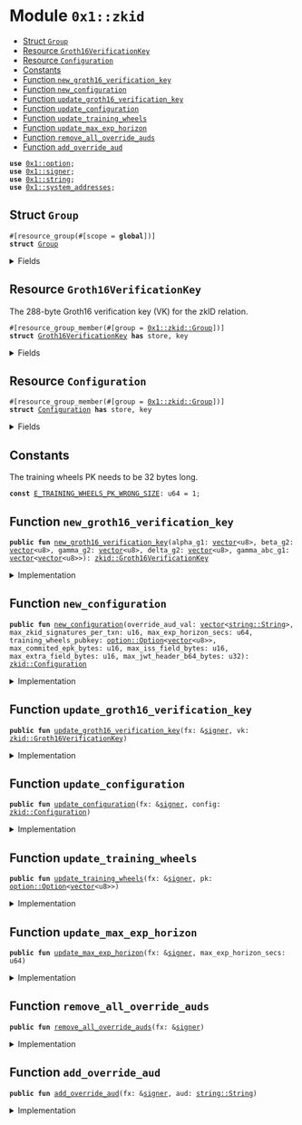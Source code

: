 
<a id="0x1_zkid"></a>

# Module `0x1::zkid`



-  [Struct `Group`](#0x1_zkid_Group)
-  [Resource `Groth16VerificationKey`](#0x1_zkid_Groth16VerificationKey)
-  [Resource `Configuration`](#0x1_zkid_Configuration)
-  [Constants](#@Constants_0)
-  [Function `new_groth16_verification_key`](#0x1_zkid_new_groth16_verification_key)
-  [Function `new_configuration`](#0x1_zkid_new_configuration)
-  [Function `update_groth16_verification_key`](#0x1_zkid_update_groth16_verification_key)
-  [Function `update_configuration`](#0x1_zkid_update_configuration)
-  [Function `update_training_wheels`](#0x1_zkid_update_training_wheels)
-  [Function `update_max_exp_horizon`](#0x1_zkid_update_max_exp_horizon)
-  [Function `remove_all_override_auds`](#0x1_zkid_remove_all_override_auds)
-  [Function `add_override_aud`](#0x1_zkid_add_override_aud)


<pre><code><b>use</b> <a href="../../aptos-stdlib/../move-stdlib/doc/option.md#0x1_option">0x1::option</a>;
<b>use</b> <a href="../../aptos-stdlib/../move-stdlib/doc/signer.md#0x1_signer">0x1::signer</a>;
<b>use</b> <a href="../../aptos-stdlib/../move-stdlib/doc/string.md#0x1_string">0x1::string</a>;
<b>use</b> <a href="system_addresses.md#0x1_system_addresses">0x1::system_addresses</a>;
</code></pre>



<a id="0x1_zkid_Group"></a>

## Struct `Group`



<pre><code>#[resource_group(#[scope = <b>global</b>])]
<b>struct</b> <a href="zkid.md#0x1_zkid_Group">Group</a>
</code></pre>



<details>
<summary>Fields</summary>


<dl>
<dt>
<code>dummy_field: bool</code>
</dt>
<dd>

</dd>
</dl>


</details>

<a id="0x1_zkid_Groth16VerificationKey"></a>

## Resource `Groth16VerificationKey`

The 288-byte Groth16 verification key (VK) for the zkID relation.


<pre><code>#[resource_group_member(#[group = <a href="zkid.md#0x1_zkid_Group">0x1::zkid::Group</a>])]
<b>struct</b> <a href="zkid.md#0x1_zkid_Groth16VerificationKey">Groth16VerificationKey</a> <b>has</b> store, key
</code></pre>



<details>
<summary>Fields</summary>


<dl>
<dt>
<code>alpha_g1: <a href="../../aptos-stdlib/../move-stdlib/doc/vector.md#0x1_vector">vector</a>&lt;u8&gt;</code>
</dt>
<dd>
 32-byte serialization of <code>alpha * G</code>, where <code>G</code> is the generator of <code>G1</code>.
</dd>
<dt>
<code>beta_g2: <a href="../../aptos-stdlib/../move-stdlib/doc/vector.md#0x1_vector">vector</a>&lt;u8&gt;</code>
</dt>
<dd>
 64-byte serialization of <code>alpha * H</code>, where <code>H</code> is the generator of <code>G2</code>.
</dd>
<dt>
<code>gamma_g2: <a href="../../aptos-stdlib/../move-stdlib/doc/vector.md#0x1_vector">vector</a>&lt;u8&gt;</code>
</dt>
<dd>
 64-byte serialization of <code>gamma * H</code>, where <code>H</code> is the generator of <code>G2</code>.
</dd>
<dt>
<code>delta_g2: <a href="../../aptos-stdlib/../move-stdlib/doc/vector.md#0x1_vector">vector</a>&lt;u8&gt;</code>
</dt>
<dd>
 64-byte serialization of <code>delta * H</code>, where <code>H</code> is the generator of <code>G2</code>.
</dd>
<dt>
<code>gamma_abc_g1: <a href="../../aptos-stdlib/../move-stdlib/doc/vector.md#0x1_vector">vector</a>&lt;<a href="../../aptos-stdlib/../move-stdlib/doc/vector.md#0x1_vector">vector</a>&lt;u8&gt;&gt;</code>
</dt>
<dd>
 <code>\<b>forall</b> i \in {0, ..., \ell}, 64-byte serialization of gamma^{-1} * (beta * a_i + alpha * b_i + c_i) * H</code>, where
 <code>H</code> is the generator of <code>G1</code> and <code>\ell</code> is 1 for the zkID relation.
</dd>
</dl>


</details>

<a id="0x1_zkid_Configuration"></a>

## Resource `Configuration`



<pre><code>#[resource_group_member(#[group = <a href="zkid.md#0x1_zkid_Group">0x1::zkid::Group</a>])]
<b>struct</b> <a href="zkid.md#0x1_zkid_Configuration">Configuration</a> <b>has</b> store, key
</code></pre>



<details>
<summary>Fields</summary>


<dl>
<dt>
<code>override_aud_vals: <a href="../../aptos-stdlib/../move-stdlib/doc/vector.md#0x1_vector">vector</a>&lt;<a href="../../aptos-stdlib/../move-stdlib/doc/string.md#0x1_string_String">string::String</a>&gt;</code>
</dt>
<dd>
 An override <code>aud</code> for the identity of a recovery service, which will help users recover their zkID accounts
 associated with dapps or wallets that have disappeared.
 IMPORTANT: This recovery service **cannot** on its own take over user accounts; a user must first sign in
 via OAuth in the recovery service in order to allow it to rotate any of that user's zkID accounts.
</dd>
<dt>
<code>max_zkid_signatures_per_txn: u16</code>
</dt>
<dd>
 No transaction can have more than this many zkID signatures.
</dd>
<dt>
<code>max_exp_horizon_secs: u64</code>
</dt>
<dd>
 How far in the future from the JWT issued at time the EPK expiry can be set.
</dd>
<dt>
<code>training_wheels_pubkey: <a href="../../aptos-stdlib/../move-stdlib/doc/option.md#0x1_option_Option">option::Option</a>&lt;<a href="../../aptos-stdlib/../move-stdlib/doc/vector.md#0x1_vector">vector</a>&lt;u8&gt;&gt;</code>
</dt>
<dd>
 The training wheels PK, if training wheels are on
</dd>
<dt>
<code>max_commited_epk_bytes: u16</code>
</dt>
<dd>
 The max length of an ephemeral public key supported in our circuit (93 bytes)
</dd>
<dt>
<code>max_iss_val_bytes: u16</code>
</dt>
<dd>
 The max length of the value of the JWT's <code>iss</code> field supported in our circuit (e.g., <code>"https://accounts.google.com"</code>)
</dd>
<dt>
<code>max_extra_field_bytes: u16</code>
</dt>
<dd>
 The max length of the JWT field name and value (e.g., <code>"max_age":"18"</code>) supported in our circuit
</dd>
<dt>
<code>max_jwt_header_b64_bytes: u32</code>
</dt>
<dd>
 The max length of the base64url-encoded JWT header in bytes supported in our circuit
</dd>
</dl>


</details>

<a id="@Constants_0"></a>

## Constants


<a id="0x1_zkid_E_TRAINING_WHEELS_PK_WRONG_SIZE"></a>

The training wheels PK needs to be 32 bytes long.


<pre><code><b>const</b> <a href="zkid.md#0x1_zkid_E_TRAINING_WHEELS_PK_WRONG_SIZE">E_TRAINING_WHEELS_PK_WRONG_SIZE</a>: u64 = 1;
</code></pre>



<a id="0x1_zkid_new_groth16_verification_key"></a>

## Function `new_groth16_verification_key`



<pre><code><b>public</b> <b>fun</b> <a href="zkid.md#0x1_zkid_new_groth16_verification_key">new_groth16_verification_key</a>(alpha_g1: <a href="../../aptos-stdlib/../move-stdlib/doc/vector.md#0x1_vector">vector</a>&lt;u8&gt;, beta_g2: <a href="../../aptos-stdlib/../move-stdlib/doc/vector.md#0x1_vector">vector</a>&lt;u8&gt;, gamma_g2: <a href="../../aptos-stdlib/../move-stdlib/doc/vector.md#0x1_vector">vector</a>&lt;u8&gt;, delta_g2: <a href="../../aptos-stdlib/../move-stdlib/doc/vector.md#0x1_vector">vector</a>&lt;u8&gt;, gamma_abc_g1: <a href="../../aptos-stdlib/../move-stdlib/doc/vector.md#0x1_vector">vector</a>&lt;<a href="../../aptos-stdlib/../move-stdlib/doc/vector.md#0x1_vector">vector</a>&lt;u8&gt;&gt;): <a href="zkid.md#0x1_zkid_Groth16VerificationKey">zkid::Groth16VerificationKey</a>
</code></pre>



<details>
<summary>Implementation</summary>


<pre><code><b>public</b> <b>fun</b> <a href="zkid.md#0x1_zkid_new_groth16_verification_key">new_groth16_verification_key</a>(alpha_g1: <a href="../../aptos-stdlib/../move-stdlib/doc/vector.md#0x1_vector">vector</a>&lt;u8&gt;,
                                        beta_g2: <a href="../../aptos-stdlib/../move-stdlib/doc/vector.md#0x1_vector">vector</a>&lt;u8&gt;,
                                        gamma_g2: <a href="../../aptos-stdlib/../move-stdlib/doc/vector.md#0x1_vector">vector</a>&lt;u8&gt;,
                                        delta_g2: <a href="../../aptos-stdlib/../move-stdlib/doc/vector.md#0x1_vector">vector</a>&lt;u8&gt;,
                                        gamma_abc_g1: <a href="../../aptos-stdlib/../move-stdlib/doc/vector.md#0x1_vector">vector</a>&lt;<a href="../../aptos-stdlib/../move-stdlib/doc/vector.md#0x1_vector">vector</a>&lt;u8&gt;&gt;
): <a href="zkid.md#0x1_zkid_Groth16VerificationKey">Groth16VerificationKey</a> {
    <a href="zkid.md#0x1_zkid_Groth16VerificationKey">Groth16VerificationKey</a> {
        alpha_g1,
        beta_g2,
        gamma_g2,
        delta_g2,
        gamma_abc_g1,
    }
}
</code></pre>



</details>

<a id="0x1_zkid_new_configuration"></a>

## Function `new_configuration`



<pre><code><b>public</b> <b>fun</b> <a href="zkid.md#0x1_zkid_new_configuration">new_configuration</a>(override_aud_val: <a href="../../aptos-stdlib/../move-stdlib/doc/vector.md#0x1_vector">vector</a>&lt;<a href="../../aptos-stdlib/../move-stdlib/doc/string.md#0x1_string_String">string::String</a>&gt;, max_zkid_signatures_per_txn: u16, max_exp_horizon_secs: u64, training_wheels_pubkey: <a href="../../aptos-stdlib/../move-stdlib/doc/option.md#0x1_option_Option">option::Option</a>&lt;<a href="../../aptos-stdlib/../move-stdlib/doc/vector.md#0x1_vector">vector</a>&lt;u8&gt;&gt;, max_commited_epk_bytes: u16, max_iss_field_bytes: u16, max_extra_field_bytes: u16, max_jwt_header_b64_bytes: u32): <a href="zkid.md#0x1_zkid_Configuration">zkid::Configuration</a>
</code></pre>



<details>
<summary>Implementation</summary>


<pre><code><b>public</b> <b>fun</b> <a href="zkid.md#0x1_zkid_new_configuration">new_configuration</a>(
    override_aud_val: <a href="../../aptos-stdlib/../move-stdlib/doc/vector.md#0x1_vector">vector</a>&lt;String&gt;,
    max_zkid_signatures_per_txn: u16,
    max_exp_horizon_secs: u64,
    training_wheels_pubkey: Option&lt;<a href="../../aptos-stdlib/../move-stdlib/doc/vector.md#0x1_vector">vector</a>&lt;u8&gt;&gt;,
    max_commited_epk_bytes: u16,
    max_iss_field_bytes: u16,
    max_extra_field_bytes: u16,
    max_jwt_header_b64_bytes: u32
): <a href="zkid.md#0x1_zkid_Configuration">Configuration</a> {
    <a href="zkid.md#0x1_zkid_Configuration">Configuration</a> {
        override_aud_vals: override_aud_val,
        max_zkid_signatures_per_txn,
        max_exp_horizon_secs,
        training_wheels_pubkey,
        max_commited_epk_bytes,
        max_iss_val_bytes: max_iss_field_bytes,
        max_extra_field_bytes,
        max_jwt_header_b64_bytes,
    }
}
</code></pre>



</details>

<a id="0x1_zkid_update_groth16_verification_key"></a>

## Function `update_groth16_verification_key`



<pre><code><b>public</b> <b>fun</b> <a href="zkid.md#0x1_zkid_update_groth16_verification_key">update_groth16_verification_key</a>(fx: &<a href="../../aptos-stdlib/../move-stdlib/doc/signer.md#0x1_signer">signer</a>, vk: <a href="zkid.md#0x1_zkid_Groth16VerificationKey">zkid::Groth16VerificationKey</a>)
</code></pre>



<details>
<summary>Implementation</summary>


<pre><code><b>public</b> <b>fun</b> <a href="zkid.md#0x1_zkid_update_groth16_verification_key">update_groth16_verification_key</a>(fx: &<a href="../../aptos-stdlib/../move-stdlib/doc/signer.md#0x1_signer">signer</a>, vk: <a href="zkid.md#0x1_zkid_Groth16VerificationKey">Groth16VerificationKey</a>) <b>acquires</b> <a href="zkid.md#0x1_zkid_Groth16VerificationKey">Groth16VerificationKey</a> {
    <a href="system_addresses.md#0x1_system_addresses_assert_aptos_framework">system_addresses::assert_aptos_framework</a>(fx);

    <b>if</b> (<b>exists</b>&lt;<a href="zkid.md#0x1_zkid_Groth16VerificationKey">Groth16VerificationKey</a>&gt;(<a href="../../aptos-stdlib/../move-stdlib/doc/signer.md#0x1_signer_address_of">signer::address_of</a>(fx))) {
        <b>let</b> <a href="zkid.md#0x1_zkid_Groth16VerificationKey">Groth16VerificationKey</a> {
            alpha_g1: _,
            beta_g2: _,
            gamma_g2: _,
            delta_g2: _,
            gamma_abc_g1: _
        } = <b>move_from</b>&lt;<a href="zkid.md#0x1_zkid_Groth16VerificationKey">Groth16VerificationKey</a>&gt;(<a href="../../aptos-stdlib/../move-stdlib/doc/signer.md#0x1_signer_address_of">signer::address_of</a>(fx));
    };

    <b>move_to</b>(fx, vk);
}
</code></pre>



</details>

<a id="0x1_zkid_update_configuration"></a>

## Function `update_configuration`



<pre><code><b>public</b> <b>fun</b> <a href="zkid.md#0x1_zkid_update_configuration">update_configuration</a>(fx: &<a href="../../aptos-stdlib/../move-stdlib/doc/signer.md#0x1_signer">signer</a>, config: <a href="zkid.md#0x1_zkid_Configuration">zkid::Configuration</a>)
</code></pre>



<details>
<summary>Implementation</summary>


<pre><code><b>public</b> <b>fun</b> <a href="zkid.md#0x1_zkid_update_configuration">update_configuration</a>(fx: &<a href="../../aptos-stdlib/../move-stdlib/doc/signer.md#0x1_signer">signer</a>, config: <a href="zkid.md#0x1_zkid_Configuration">Configuration</a>) <b>acquires</b> <a href="zkid.md#0x1_zkid_Configuration">Configuration</a> {
    <a href="system_addresses.md#0x1_system_addresses_assert_aptos_framework">system_addresses::assert_aptos_framework</a>(fx);

    <b>if</b> (<b>exists</b>&lt;<a href="zkid.md#0x1_zkid_Configuration">Configuration</a>&gt;(<a href="../../aptos-stdlib/../move-stdlib/doc/signer.md#0x1_signer_address_of">signer::address_of</a>(fx))) {
        <b>let</b> <a href="zkid.md#0x1_zkid_Configuration">Configuration</a> {
            override_aud_vals: _,
            max_zkid_signatures_per_txn: _,
            max_exp_horizon_secs: _,
            training_wheels_pubkey: _,
            max_commited_epk_bytes: _,
            max_iss_val_bytes: _,
            max_extra_field_bytes: _,
            max_jwt_header_b64_bytes: _,
        } = <b>move_from</b>&lt;<a href="zkid.md#0x1_zkid_Configuration">Configuration</a>&gt;(<a href="../../aptos-stdlib/../move-stdlib/doc/signer.md#0x1_signer_address_of">signer::address_of</a>(fx));
    };

    <b>move_to</b>(fx, config);
}
</code></pre>



</details>

<a id="0x1_zkid_update_training_wheels"></a>

## Function `update_training_wheels`



<pre><code><b>public</b> <b>fun</b> <a href="zkid.md#0x1_zkid_update_training_wheels">update_training_wheels</a>(fx: &<a href="../../aptos-stdlib/../move-stdlib/doc/signer.md#0x1_signer">signer</a>, pk: <a href="../../aptos-stdlib/../move-stdlib/doc/option.md#0x1_option_Option">option::Option</a>&lt;<a href="../../aptos-stdlib/../move-stdlib/doc/vector.md#0x1_vector">vector</a>&lt;u8&gt;&gt;)
</code></pre>



<details>
<summary>Implementation</summary>


<pre><code><b>public</b> <b>fun</b> <a href="zkid.md#0x1_zkid_update_training_wheels">update_training_wheels</a>(fx: &<a href="../../aptos-stdlib/../move-stdlib/doc/signer.md#0x1_signer">signer</a>, pk: Option&lt;<a href="../../aptos-stdlib/../move-stdlib/doc/vector.md#0x1_vector">vector</a>&lt;u8&gt;&gt;) <b>acquires</b> <a href="zkid.md#0x1_zkid_Configuration">Configuration</a> {
    <a href="system_addresses.md#0x1_system_addresses_assert_aptos_framework">system_addresses::assert_aptos_framework</a>(fx);
    <b>if</b> (<a href="../../aptos-stdlib/../move-stdlib/doc/option.md#0x1_option_is_some">option::is_some</a>(&pk)) {
        <b>assert</b>!(<a href="../../aptos-stdlib/../move-stdlib/doc/vector.md#0x1_vector_length">vector::length</a>(<a href="../../aptos-stdlib/../move-stdlib/doc/option.md#0x1_option_borrow">option::borrow</a>(&pk)) == 32, <a href="zkid.md#0x1_zkid_E_TRAINING_WHEELS_PK_WRONG_SIZE">E_TRAINING_WHEELS_PK_WRONG_SIZE</a>)
    };

    <b>let</b> config = <b>borrow_global_mut</b>&lt;<a href="zkid.md#0x1_zkid_Configuration">Configuration</a>&gt;(<a href="../../aptos-stdlib/../move-stdlib/doc/signer.md#0x1_signer_address_of">signer::address_of</a>(fx));
    config.training_wheels_pubkey = pk;
}
</code></pre>



</details>

<a id="0x1_zkid_update_max_exp_horizon"></a>

## Function `update_max_exp_horizon`



<pre><code><b>public</b> <b>fun</b> <a href="zkid.md#0x1_zkid_update_max_exp_horizon">update_max_exp_horizon</a>(fx: &<a href="../../aptos-stdlib/../move-stdlib/doc/signer.md#0x1_signer">signer</a>, max_exp_horizon_secs: u64)
</code></pre>



<details>
<summary>Implementation</summary>


<pre><code><b>public</b> <b>fun</b> <a href="zkid.md#0x1_zkid_update_max_exp_horizon">update_max_exp_horizon</a>(fx: &<a href="../../aptos-stdlib/../move-stdlib/doc/signer.md#0x1_signer">signer</a>, max_exp_horizon_secs: u64) <b>acquires</b> <a href="zkid.md#0x1_zkid_Configuration">Configuration</a> {
    <a href="system_addresses.md#0x1_system_addresses_assert_aptos_framework">system_addresses::assert_aptos_framework</a>(fx);

    <b>let</b> config = <b>borrow_global_mut</b>&lt;<a href="zkid.md#0x1_zkid_Configuration">Configuration</a>&gt;(<a href="../../aptos-stdlib/../move-stdlib/doc/signer.md#0x1_signer_address_of">signer::address_of</a>(fx));
    config.max_exp_horizon_secs = max_exp_horizon_secs;
}
</code></pre>



</details>

<a id="0x1_zkid_remove_all_override_auds"></a>

## Function `remove_all_override_auds`



<pre><code><b>public</b> <b>fun</b> <a href="zkid.md#0x1_zkid_remove_all_override_auds">remove_all_override_auds</a>(fx: &<a href="../../aptos-stdlib/../move-stdlib/doc/signer.md#0x1_signer">signer</a>)
</code></pre>



<details>
<summary>Implementation</summary>


<pre><code><b>public</b> <b>fun</b> <a href="zkid.md#0x1_zkid_remove_all_override_auds">remove_all_override_auds</a>(fx: &<a href="../../aptos-stdlib/../move-stdlib/doc/signer.md#0x1_signer">signer</a>) <b>acquires</b> <a href="zkid.md#0x1_zkid_Configuration">Configuration</a> {
    <a href="system_addresses.md#0x1_system_addresses_assert_aptos_framework">system_addresses::assert_aptos_framework</a>(fx);

    <b>let</b> config = <b>borrow_global_mut</b>&lt;<a href="zkid.md#0x1_zkid_Configuration">Configuration</a>&gt;(<a href="../../aptos-stdlib/../move-stdlib/doc/signer.md#0x1_signer_address_of">signer::address_of</a>(fx));
    config.override_aud_vals = <a href="../../aptos-stdlib/../move-stdlib/doc/vector.md#0x1_vector">vector</a>[];
}
</code></pre>



</details>

<a id="0x1_zkid_add_override_aud"></a>

## Function `add_override_aud`



<pre><code><b>public</b> <b>fun</b> <a href="zkid.md#0x1_zkid_add_override_aud">add_override_aud</a>(fx: &<a href="../../aptos-stdlib/../move-stdlib/doc/signer.md#0x1_signer">signer</a>, aud: <a href="../../aptos-stdlib/../move-stdlib/doc/string.md#0x1_string_String">string::String</a>)
</code></pre>



<details>
<summary>Implementation</summary>


<pre><code><b>public</b> <b>fun</b> <a href="zkid.md#0x1_zkid_add_override_aud">add_override_aud</a>(fx: &<a href="../../aptos-stdlib/../move-stdlib/doc/signer.md#0x1_signer">signer</a>, aud: String) <b>acquires</b> <a href="zkid.md#0x1_zkid_Configuration">Configuration</a> {
    <a href="system_addresses.md#0x1_system_addresses_assert_aptos_framework">system_addresses::assert_aptos_framework</a>(fx);

    <b>let</b> config = <b>borrow_global_mut</b>&lt;<a href="zkid.md#0x1_zkid_Configuration">Configuration</a>&gt;(<a href="../../aptos-stdlib/../move-stdlib/doc/signer.md#0x1_signer_address_of">signer::address_of</a>(fx));
    <a href="../../aptos-stdlib/../move-stdlib/doc/vector.md#0x1_vector_push_back">vector::push_back</a>(&<b>mut</b> config.override_aud_vals, aud);
}
</code></pre>



</details>


[move-book]: https://aptos.dev/move/book/SUMMARY
